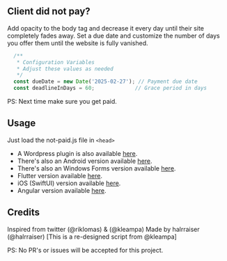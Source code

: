 ## Client did not pay?


Add opacity to the body tag and decrease it every day until their site completely fades away. Set a due date and customize the number of days you offer them until the website is fully vanished. 


```javascript
  /**
   * Configuration Variables
   * Adjust these values as needed
   */
  const dueDate = new Date('2025-02-27'); // Payment due date
  const deadlineInDays = 60;             // Grace period in days
```

PS: Next time make sure you get paid.

## Usage
Just load the not-paid.js file in ```<head>```

- A Wordpress plugin is also available [here](https://github.com/SurfEdge/not-paid-wp).
- There's also an Android version available [here](https://github.com/theapache64/faded).
- There's also an Windows Forms version available [here](https://github.com/g-otn/winforms-not-paid).
- Flutter version available [here](https://github.com/krishnakumarcn/faded).
- iOS (SwiftUI) version available [here](https://github.com/vfrascello/not-paid-ios/).
- Angular version available [here](https://github.com/CleitonJB/not-paid).

## Credits

Inspired from twitter (@riklomas) & (@kleampa)
Made by halrraiser (@halrraiser) [This is a re-designed script from @kleampa]

PS: No PR's or issues will be accepted for this project. 
                                                

